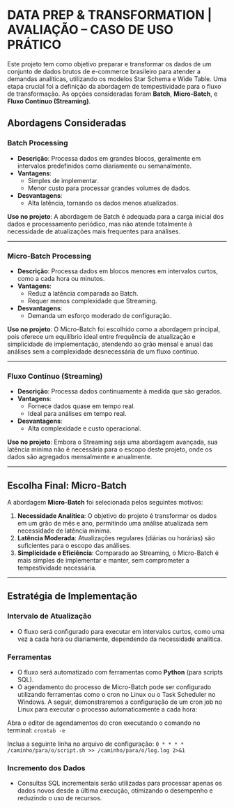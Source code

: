 # DATA PREP & TRANSFORMATION | AVALIAÇÃO – CASO DE USO PRÁTICO

Este projeto tem como objetivo preparar e transformar os dados de um conjunto de dados brutos de e-commerce brasileiro para atender a demandas analíticas, utilizando os modelos Star Schema e Wide Table. Uma etapa crucial foi a definição da abordagem de tempestividade para o fluxo de transformação. As opções consideradas foram **Batch**, **Micro-Batch**, e **Fluxo Contínuo (Streaming)**.

## Abordagens Consideradas

### Batch Processing
- **Descrição**: Processa dados em grandes blocos, geralmente em intervalos predefinidos como diariamente ou semanalmente.
- **Vantagens**:
  - Simples de implementar.
  - Menor custo para processar grandes volumes de dados.
- **Desvantagens**:
  - Alta latência, tornando os dados menos atualizados.

**Uso no projeto**: A abordagem de Batch é adequada para a carga inicial dos dados e processamento periódico, mas não atende totalmente à necessidade de atualizações mais frequentes para análises.

---

### Micro-Batch Processing
- **Descrição**: Processa dados em blocos menores em intervalos curtos, como a cada hora ou minutos.
- **Vantagens**:
  - Reduz a latência comparada ao Batch.
  - Requer menos complexidade que Streaming.
- **Desvantagens**:
  - Demanda um esforço moderado de configuração.

**Uso no projeto**: O Micro-Batch foi escolhido como a abordagem principal, pois oferece um equilíbrio ideal entre frequência de atualização e simplicidade de implementação, atendendo ao grão mensal e anual das análises sem a complexidade desnecessária de um fluxo contínuo.

---

### Fluxo Contínuo (Streaming)
- **Descrição**: Processa dados continuamente à medida que são gerados.
- **Vantagens**:
  - Fornece dados quase em tempo real.
  - Ideal para análises em tempo real.
- **Desvantagens**:
  - Alta complexidade e custo operacional.

**Uso no projeto**: Embora o Streaming seja uma abordagem avançada, sua latência mínima não é necessária para o escopo deste projeto, onde os dados são agregados mensalmente e anualmente.

---

## Escolha Final: Micro-Batch
A abordagem **Micro-Batch** foi selecionada pelos seguintes motivos:

1. **Necessidade Analítica**: O objetivo do projeto é transformar os dados em um grão de mês e ano, permitindo uma análise atualizada sem necessidade de latência mínima.
2. **Latência Moderada**: Atualizações regulares (diárias ou horárias) são suficientes para o escopo das análises.
3. **Simplicidade e Eficiência**: Comparado ao Streaming, o Micro-Batch é mais simples de implementar e manter, sem comprometer a tempestividade necessária.

---

## Estratégia de Implementação

### Intervalo de Atualização
- O fluxo será configurado para executar em intervalos curtos, como uma vez a cada hora ou diariamente, dependendo da necessidade analítica.

### Ferramentas
- O fluxo será automatizado com ferramentas como **Python** (para scripts SQL).
- O agendamento do processo de Micro-Batch pode ser configurado utilizando ferramentas como o cron no Linux ou o Task Scheduler no Windows. A seguir, demonstraremos a configuração de um cron job no Linux para executar o processo automaticamente a cada hora:

Abra o editor de agendamentos do cron executando o comando no terminal:
`crontab -e`

Inclua a seguinte linha no arquivo de configuração:
`0 * * * * /caminho/para/o/script.sh >> /caminho/para/o/log.log 2>&1`

### Incremento dos Dados
- Consultas SQL incrementais serão utilizadas para processar apenas os dados novos desde a última execução, otimizando o desempenho e reduzindo o uso de recursos.

